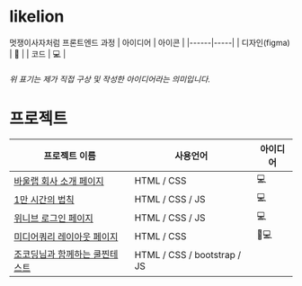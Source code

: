 # likelion
멋쟁이사자처럼 프론트엔드 과정
| 아이디어 | 아이콘 |
|------|-----|
| 디자인(figma) | 🎨 |
| 코드 | 💻 |
###### 위 표기는 제가 직접 구상 및 작성한 아이디어라는 의미입니다.


# 프로젝트

| 프로젝트 이름 | 사용언어 | 아이디어 |
|-------|-------|------|
|[바울랩 회사 소개 페이지](https://deli-ght.github.io/likelion/1101/index) | HTML / CSS | 💻|
|[1만 시간의 법칙](https://deli-ght.github.io/likelion/Basic_Resource/10000hours.html)| HTML / CSS / JS | 💻 |
|[위니브 로그인 페이지](https://deli-ght.github.io/likelion/login_page/login) | HTML / CSS / JS | 💻 |
|[미디어쿼리 레이아웃 페이지](https://deli-ght.github.io/likelion/1115/layout.html)| HTML / CSS | 🎨💻|
|[조코딩님과 함께하는 쿨찐테스트](https://deli-ght.github.io/likelion/jocodingTest/index.html) | HTML / CSS / bootstrap / JS | |
